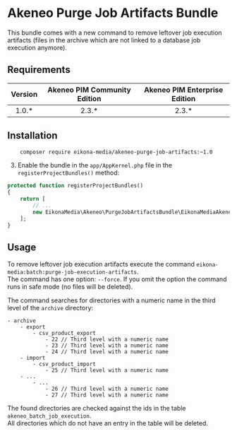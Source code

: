 # Akeneo Purge Job Artifacts Bundle

This bundle comes with a new command to remove leftover job execution artifacts
(files in the archive which are not linked to a database job execution anymore).

## Requirements

| Version | Akeneo PIM Community Edition | Akeneo PIM Enterprise Edition |
|:-------:|:----------------------------:|:-----------------------------:|
| 1.0.*   | 2.3.*                        | 2.3.*                         |

## Installation

```bash
    composer require eikona-media/akeneo-purge-job-artifacts:~1.0
```

3) Enable the bundle in the `app/AppKernel.php` file in the `registerProjectBundles()` method:
```php
protected function registerProjectBundles()
{
    return [
        // ...
        new EikonaMedia\Akeneo\PurgeJobArtifactsBundle\EikonaMediaAkeneoPurgeJobArtifactsBundle(),
    ];
}

```

## Usage

To remove leftover job execution artifacts execute the command `eikona-media:batch:purge-job-execution-artifacts`.  
The command has one option: `--force`. If you omit the option the command runs in safe mode (no files will be deleted).

The command searches for directories with a numeric name in the third level of the `archive` directory:

```
- archive
    - export
        - csv_product_export
            - 22 // Third level with a numeric name
            - 23 // Third level with a numeric name
            - 24 // Third level with a numeric name
    - import
        - csv_product_import
            - 25 // Third level with a numeric name
    - ...
        - ...
            - 26 // Third level with a numeric name
            - 27 // Third level with a numeric name
```

The found directories are checked against the ids in the table `akeneo_batch_job_execution`.  
All directories which do not have an entry in the table will be deleted.
 

